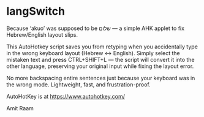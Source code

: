 # langSwitch
Because ‘akuo’ was supposed to be שלום — a simple AHK applet to fix Hebrew/English layout slips.

This AutoHotkey script saves you from retyping when you accidentally type in the wrong keyboard layout (Hebrew ↔ English). 
Simply select the mistaken text and press CTRL+SHIFT+L — the script will convert it into the other language, 
preserving your original input while fixing the layout error.

No more backspacing entire sentences just because your keyboard was in the wrong mode. Lightweight, fast, and frustration-proof.


AutoHotKey is at https://www.autohotkey.com/

Amit Raam
